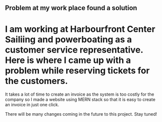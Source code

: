 ## Problem at my work place found a solution

# I am working at Harbourfront Center Sailiing and powerboating as a customer service representative. Here is where I came up with a problem while reserving tickets for the customers. 

It takes a lot of time to create an invoice as the system is too costly for the company so I made a website using MERN stack so that it is easy to create an invoice in just one click.

There will be many changes coming in the future to this project. Stay tuned!
